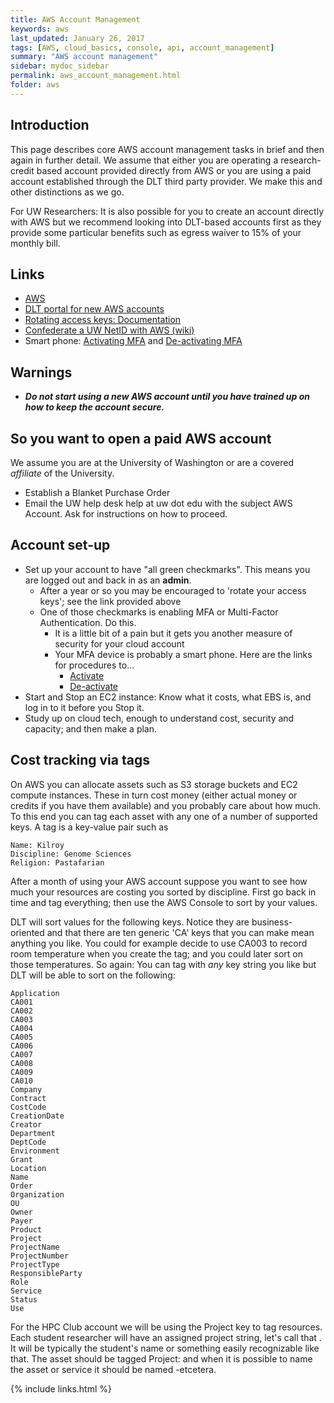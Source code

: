 ```yaml
---
title: AWS Account Management
keywords: aws
last_updated: January 26, 2017
tags: [AWS, cloud_basics, console, api, account_management]
summary: "AWS account management"
sidebar: mydoc_sidebar
permalink: aws_account_management.html
folder: aws
---
```



## Introduction


This page describes core AWS account management tasks in brief and then again in further detail. We assume that either
you are operating a research-credit based account provided directly from AWS or you are using a paid account established 
through the DLT third party provider. We make this and other distinctions as we go. 

For UW Researchers: It is also possible for you to create an account directly with AWS but we recommend looking into
DLT-based accounts first as they provide some particular benefits such as egress waiver to 15% of your monthly bill.


## Links
- [AWS](http://aws.amazon.com)
- [DLT portal for new AWS accounts](https://customerportal.dlt.com/internet2/)
- [Rotating access keys: Documentation](http://docs.aws.amazon.com/IAM/latest/UserGuide/id_credentials_access-keys.html?icmpid=docs_iam_console#Using_RotateAccessKey)
- [Confederate a UW NetID with AWS (wiki)](https://wiki.cac.washington.edu/pages/viewpage.action?pageId=78712235)
- Smart phone: [Activating MFA](http://docs.aws.amazon.com/IAM/latest/UserGuide/id_credentials_mfa_enable_virtual.html) and [De-activating MFA](http://docs.aws.amazon.com/IAM/latest/UserGuide/id_credentials_mfa_disable.html)


## Warnings


- ***Do not start using a new AWS account until you have trained up on how to keep the account secure.***


## So you want to open a paid AWS account


We assume you are at the University of Washington or are a covered *affiliate* of the University. 


- Establish a Blanket Purchase Order
- Email the UW help desk help at uw dot edu with the subject AWS Account. Ask for instructions on how to proceed. 


## Account set-up


- Set up your account to have "all green checkmarks". This means you are logged out and back in as an **admin**.
  - After a year or so you may be encouraged to 'rotate your access keys'; see the link provided above
  - One of those checkmarks is enabling MFA or Multi-Factor Authentication. Do this.
    - It is a little bit of a pain but it gets you another measure of security for your cloud account
    - Your MFA device is probably a smart phone. Here are the links for procedures to...
      - [Activate](http://docs.aws.amazon.com/IAM/latest/UserGuide/id_credentials_mfa_enable_virtual.html) 
      - [De-activate](http://docs.aws.amazon.com/IAM/latest/UserGuide/id_credentials_mfa_disable.html)
- Start and Stop an EC2 instance: Know what it costs, what EBS is, and log in to it before you Stop it.
- Study up on cloud tech, enough to understand cost, security and capacity; and then make a plan. 


## Cost tracking via tags


On AWS you can allocate assets such as S3 storage buckets and EC2 compute instances. These in turn cost money
(either actual money or credits if you have them available) and you probably care about how much. To this end
you can tag each asset with any one of a number of supported keys. A tag is a key-value pair such as

```
Name: Kilroy
Discipline: Genome Sciences
Religion: Pastafarian
```

After a month of using your AWS account suppose you want to see how much your resources are costing you sorted
by discipline. First go back in time and tag everything; then use the AWS Console to sort by your values. 

DLT will sort values for the following keys. Notice they are business-oriented and that there are ten
generic 'CA' keys that you can make mean anything you like. You could for example decide to use CA003 
to record room temperature when you create the tag; and you could later sort on those temperatures. 
So again: You can tag with *any* key string you like but DLT will be able to sort on the following:

```
Application
CA001
CA002
CA003
CA004
CA005
CA006
CA007
CA008
CA009
CA010
Company
Contract
CostCode
CreationDate
Creator
Department
DeptCode
Environment
Grant
Location
Name
Order
Organization
OU
Owner
Payer
Product
Project
ProjectName
ProjectNumber
ProjectType
ResponsibleParty
Role
Service
Status
Use
```

For the HPC Club account we will be using the Project key to tag resources. Each student researcher will have
an assigned project string, let's call that <xyz>. It will be typically the student's name or something easily 
recognizable like that.  The asset should be tagged Project: <xyz> and when it is possible to name the 
asset or service it should be named <xyz>-etcetera. 


{% include links.html %}
